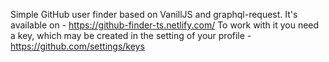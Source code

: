 Simple GitHub user finder based on VanillJS and graphql-request. It's available on - https://github-finder-ts.netlify.com/
To work with it you need a key, which may be created in the setting of your profile - https://github.com/settings/keys
